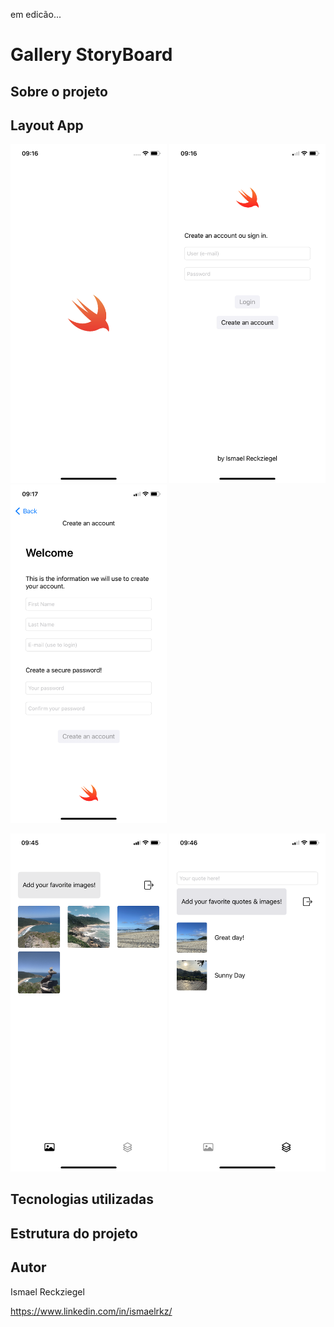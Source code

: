 em edicão...

# Gallery StoryBoard 

## Sobre o projeto 

## Layout App
<p float="left">
  <img src="galleryStoryBoard_Swift/Assets.layout/01.launchScreen.PNG" width="250" />
  <img src="galleryStoryBoard_Swift/Assets.layout/02.login.PNG" width="250" />
  <img src="galleryStoryBoard_Swift/Assets.layout/03.register.PNG" width="250" />
</p>
<p float="left">
  <img src="galleryStoryBoard_Swift/Assets.layout/04.collectionView.PNG" width="250" />
  <img src="galleryStoryBoard_Swift/Assets.layout/05.tableView.PNG" width="250" />
</p>

## Tecnologias utilizadas

## Estrutura do projeto

## Autor

Ismael Reckziegel

https://www.linkedin.com/in/ismaelrkz/
